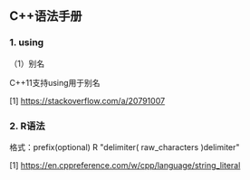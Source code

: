 ## C++语法手册

### 1. using

（1）别名

C++11支持using用于别名

[1] https://stackoverflow.com/a/20791007

### 2. R语法

格式：prefix(optional) R "delimiter( raw_characters )delimiter"

[1] https://en.cppreference.com/w/cpp/language/string_literal

